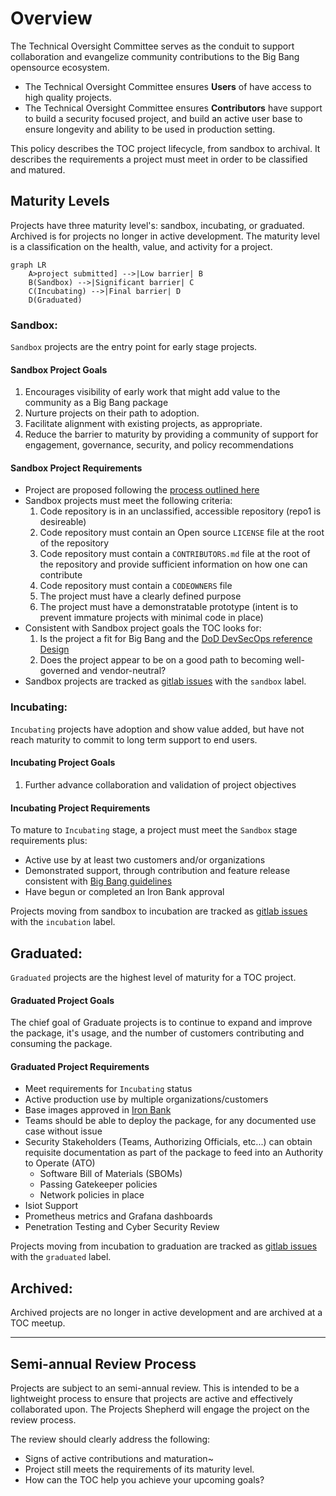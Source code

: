# Overview

The Technical Oversight Committee serves as the conduit to support collaboration and evangelize community contributions to the Big Bang opensource ecosystem. 
* The Technical Oversight Committee ensures __Users__ of have access to high quality projects.
* The Technical Oversight Committee ensures __Contributors__ have support to build a security focused project, and build an active user base to ensure longevity and ability to be used in production setting.

This policy describes the TOC project lifecycle, from sandbox to archival. It describes the requirements a project must meet in order to be classified and matured.

## Maturity Levels 

Projects have three maturity level's: sandbox, incubating, or graduated. Archived is for projects no longer in active development. The maturity level is a classification on the health, value, and activity for a project.

```mermaid
graph LR
    A>project submitted] -->|Low barrier| B
    B(Sandbox) -->|Significant barrier| C
    C(Incubating) -->|Final barrier| D
    D(Graduated)
```
### Sandbox: 

`Sandbox` projects are the entry point for early stage projects.

#### Sandbox Project Goals
1. Encourages visibility of early work that might add value to the community as a Big Bang package
2. Nurture projects on their path to adoption.
3. Facilitate alignment with existing projects, as appropriate.
4. Reduce the barrier to maturity by providing a community of support for engagement, governance, security, and policy recommendations

#### Sandbox Project Requirements
* Project are proposed following the [process outlined here](https://repo1.dso.mil/platform-one/bbtoc/-/blob/master/projects/getting-started/README.md)
* Sandbox projects must meet the following criteria:  
  1. Code repository is in an unclassified, accessible repository (repo1 is desireable)
  2. Code repository must contain an Open source `LICENSE` file at the root of the repository
  3. Code repository must contain a `CONTRIBUTORS.md` file at the root of the repository and provide sufficient information on how one can contribute
  4. Code repository must contain a `CODEOWNERS` file
  5. The project must have a clearly defined purpose
  6. The project must have a demonstratable prototype (intent is to prevent immature projects with minimal code in place)
* Consistent with Sandbox project goals the TOC looks for:
	1. Is the project a fit for Big Bang and the [DoD DevSecOps reference Design](https://dodcio.defense.gov/Portals/0/Documents/Library/DevSecOpsReferenceDesign.pdf)
	2. Does the project appear to be on a good path to becoming well-governed and vendor-neutral? 
* Sandbox projects are tracked as [gitlab issues](https://repo1.dso.mil/platform-one/bbtoc/-/issues?scope=all&utf8=%E2%9C%93&state=opened&label_name[]=sandbox) with the `sandbox` label.

### Incubating: 
`Incubating` projects have adoption and show value added, but have not reach maturity to commit to long term support to end users.

#### Incubating Project Goals
1. Further advance collaboration and validation of project objectives

#### Incubating Project Requirements
To mature to `Incubating` stage, a project must meet the `Sandbox` stage requirements plus:
* Active use by at least two customers and/or organizations
* Demonstrated support, through contribution and feature release consistent with [Big Bang guidelines](https://repo1.dso.mil/platform-one/big-bang/bigbang)
* Have begun or completed an Iron Bank approval

Projects moving from sandbox to incubation are tracked as [gitlab issues](https://repo1.dso.mil/platform-one/bbtoc/-/issues?scope=all&utf8=%E2%9C%93&state=opened&label_name[]=graduated) with the `incubation` label.


## Graduated: 

`Graduated` projects are the highest level of maturity for a TOC project.


#### Graduated Project Goals

The chief goal of Graduate projects is to continue to expand and improve the package, it's usage, and the number of customers contributing and consuming the package.

#### Graduated Project Requirements
* Meet requirements for `Incubating` status
* Active production use by multiple organizations/customers
* Base images approved in [Iron Bank](https://p1.dso.mil/#/products/iron-bank/)
* Teams should be able to deploy the package, for any documented use case without issue
* Security Stakeholders (Teams, Authorizing Officials, etc...) can obtain requisite documentation as part of the package to feed into an Authority to Operate (ATO)
  * Software Bill of Materials (SBOMs)
  * Passing Gatekeeper policies
  * Network policies in place
* Isiot Support
* Prometheus metrics and Grafana dashboards
* Penetration Testing and Cyber Security Review

Projects moving from incubation to graduation are tracked as [gitlab issues](https://repo1.dso.mil/platform-one/bbtoc/-/issues?scope=all&utf8=%E2%9C%93&state=opened&label_name[]=graduated) with the `graduated` label.
## Archived: 
Archived projects are no longer in active development and are archived at a TOC meetup.

----

## Semi-annual Review Process 

Projects are subject to an semi-annual review. This is intended to be a lightweight process to ensure that projects are active and effectively collaborated upon. The Projects Shepherd will engage the project on the review process.

The review should clearly address the following:

* Signs of active contributions and maturation~
* Project still meets the requirements of its maturity level.
* How can the TOC help you achieve your upcoming goals?

